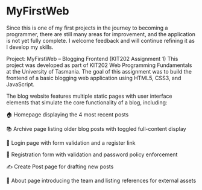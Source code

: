 # MyFirstWeb
Since this is one of my first projects in the journey to becoming a programmer, there are still many areas for improvement, and the application is not yet fully complete. I welcome feedback and will continue refining it as I develop my skills.

Project: MyFirstWeb – Blogging Frontend (KIT202 Assignment 1)
This project was developed as part of KIT202 Web Programming Fundamentals at the University of Tasmania. The goal of this assignment was to build the frontend of a basic blogging web application using HTML5, CSS3, and JavaScript.

The blog website features multiple static pages with user interface elements that simulate the core functionality of a blog, including:

🏠 Homepage displaying the 4 most recent posts

📚 Archive page listing older blog posts with toggled full-content display

🔐 Login page with form validation and a register link

📝 Registration form with validation and password policy enforcement

✍️ Create Post page for drafting new posts

👥 About page introducing the team and listing references for external assets
